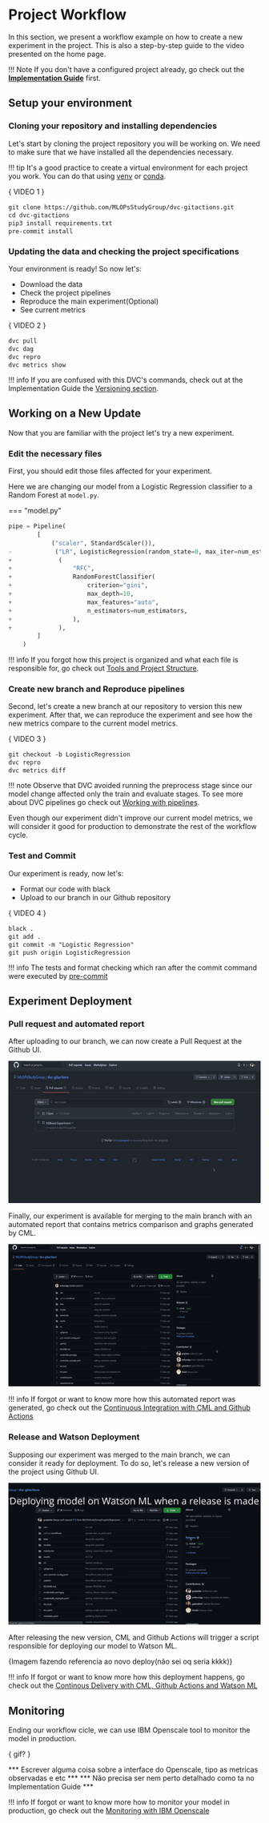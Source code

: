 # Project Workflow

In this section, we present a workflow example on how to create a new experiment in the project. This is also a step-by-step guide to the video presented on the home page.

!!! Note
        If you don't have a configured project already, go check out the [**Implementation Guide**](../Structure/project_structure/) first.


## Setup your environment

### Cloning your repository and installing dependencies

Let's start by cloning the project repository you will be working on. We need to make sure that we have installed all the dependencies necessary.

!!! tip
    It's a good practice to create a virtual environment for each project you work. You can do that using [venv](https://docs.python.org/3/library/venv.html) or [conda](https://conda.io/projects/conda/en/latest/user-guide/tasks/manage-environments.html).

{ VIDEO 1 }
```
git clone https://github.com/MLOPsStudyGroup/dvc-gitactions.git
cd dvc-gitactions
pip3 install requirements.txt
pre-commit install
```

### Updating the data and checking the project specifications

Your environment is ready! So now let's:

- Download the data
- Check the project pipelines
- Reproduce the main experiment(Optional)
- See current metrics

{ VIDEO 2 }
```
dvc pull
dvc dag
dvc repro
dvc metrics show
```
!!! info
    If you are confused with this DVC's commands, check out at the Implementation Guide the [Versioning section](../Versionamento/index.md).

## Working on a New Update

Now that you are familiar with the project let's try a new experiment.

### Edit the necessary files

First, you should edit those files affected for your experiment. 

Here we are changing our model from a Logistic Regression classifier to a Random Forest at ```model.py```.


=== "model.py"
```python
pipe = Pipeline(
        [
            ("scaler", StandardScaler()),
-            ("LR", LogisticRegression(random_state=0, max_iter=num_estimators)),
+             (
+                 "RFC",
+                 RandomForestClassifier(
+                     criterion="gini",
+                     max_depth=10,
+                     max_features="auto",
+                     n_estimators=num_estimators,
+                 ),
+             ),
        ]
    )
```


!!! info
    If you forgot how this project is organized and what each file is responsible for, go check out [Tools and Project Structure](../Structure/project_structure.md).
    


### Create new branch and Reproduce pipelines

Second, let's create a new branch at our repository to version this new experiment. After that, we can reproduce the experiment and see how the new metrics compare to the current model metrics.

{ VIDEO 3 }
```
git checkout -b LogisticRegression
dvc repro
dvc metrics diff
```

!!! note
    Observe that DVC avoided running the preprocess stage since our model change affected only the train and evaluate stages. To see more about DVC pipelines go check out [Working with pipelines](../Versionamento/pipelines_dvc.md).


Even though our experiment didn't improve our current model metrics, we will consider it good for production to demonstrate the rest of the workflow cycle.


### Test and Commit

Our experiment is ready, now let's:

- Format our code with black
- Upload to our branch in our Github repository


{ VIDEO 4 }
```
black .
git add .
git commit -m "Logistic Regression"
git push origin LogisticRegression
```

!!! info
    The tests and format checking which ran after the commit command were executed by [pre-commit](https://github.com/pre-commit/pre-commit)


## Experiment Deployment

### Pull request and automated report

After uploading to our branch, we can now create a Pull Request at the Github UI.
<div style="text-align:center"><img src="../assets/workflow/gif1.gif" /></div>


Finally, our experiment is available for merging to the main branch with an automated report that contains metrics comparison and graphs generated by CML.
<div style="text-align:center"><img src="../assets/workflow/gif2.gif" /></div>

!!! info
    If forgot or want to know more how this automated report was generated, go check out the [Continuous Integration with CML and Github Actions](../CICD/cml_testing.md)

### Release and Watson Deployment

Supposing our experiment was merged to the main branch, we can consider it ready for deployment. To do so, let's release a new version of the project using Github UI.

<div style="text-align:center"><img src="../assets/workflow/gif3.gif" /></div>

After releasing the new version, CML and Github Actions will trigger a script responsible for deploying our model to Watson ML.

{Imagem fazendo referencia ao novo deploy(não sei oq seria kkkk)}

!!! info
    If forgot or want to know more how this deployment happens, go check out the [Continous Delivery with CML, Github Actions and Watson ML](../CICD/cml_deploy.md)

## Monitoring

Ending our workflow cicle, we can use IBM Openscale tool to monitor the model in production.

{ gif? }

*** Escrever alguma coisa sobre a interface do Openscale, tipo as metricas observadas e etc ***
*** Não precisa ser nem perto detalhado como ta no Implementation Guide ***

!!! info
    If forgot or want to know more how to monitor your model in production, go check out the [Monitoring with IBM Openscale](../Openscale/index.md)




